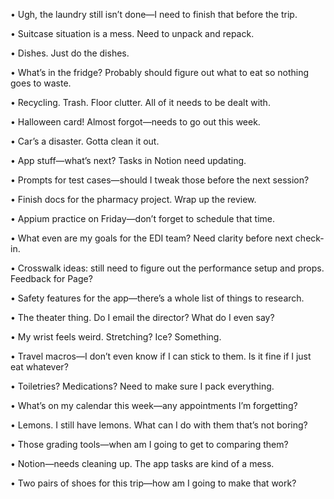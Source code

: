   
• Ugh, the laundry still isn’t done—I need to finish that before the trip.

• Suitcase situation is a mess. Need to unpack and repack.

• Dishes. Just do the dishes.

• What’s in the fridge? Probably should figure out what to eat so nothing goes to waste.

• Recycling. Trash. Floor clutter. All of it needs to be dealt with.

• Halloween card! Almost forgot—needs to go out this week.

• Car’s a disaster. Gotta clean it out.

  

• App stuff—what’s next? Tasks in Notion need updating.

• Prompts for test cases—should I tweak those before the next session?

• Finish docs for the pharmacy project. Wrap up the review.

• Appium practice on Friday—don’t forget to schedule that time.

• What even are my goals for the EDI team? Need clarity before next check-in.

  

• Crosswalk ideas: still need to figure out the performance setup and props. Feedback for Page?

• Safety features for the app—there’s a whole list of things to research.

• The theater thing. Do I email the director? What do I even say?

  

• My wrist feels weird. Stretching? Ice? Something.

• Travel macros—I don’t even know if I can stick to them. Is it fine if I just eat whatever?

• Toiletries? Medications? Need to make sure I pack everything.

• What’s on my calendar this week—any appointments I’m forgetting?

  

• Lemons. I still have lemons. What can I do with them that’s not boring?

• Those grading tools—when am I going to get to comparing them?

• Notion—needs cleaning up. The app tasks are kind of a mess.

• Two pairs of shoes for this trip—how am I going to make that work?
